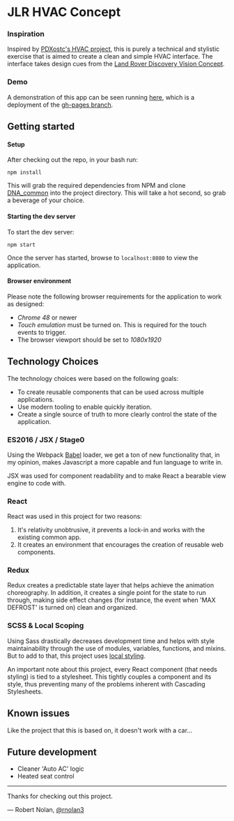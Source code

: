 # JLR HVAC Concept

### Inspiration

Inspired by [PDXostc's HVAC project](https://github.com/PDXostc/hvac), this is purely a technical and stylistic exercise that is aimed to create a clean and simple HVAC interface. The interface takes design cues from the [Land Rover Discovery Vision Concept](http://www.landroverusa.com/future-vehicles/discovery-vision-concept.html).


### Demo

A demonstration of this app can be seen running [here](http://jlr-hvac.rnolan.com/), which is a deployment of the [gh-pages branch](https://github.com/rnolan3/JLR-HVAC-Concept/tree/gh-pages).


## Getting started

#### Setup

After checking out the repo, in your bash run:

```
npm install
```

This will grab the required dependencies from NPM and clone [DNA_common](https://github.com/PDXostc/DNA_common) into the project directory. This will take a hot second, so grab a beverage of your choice.

#### Starting the dev server

To start the dev server:

```
npm start
```

Once the server has started, browse to `localhost:8080` to view the application.

#### Browser environment

Please note the following browser requirements for the application to work as designed:

* *Chrome 48* or newer
* *Touch emulation* must be turned on. This is required for the touch events to trigger.
* The browser viewport should be set to *1080x1920*


## Technology Choices

The technology choices were based on the following goals:

* To create reusable components that can be used across multiple applications.
* Use modern tooling to enable quickly iteration.
* Create a single source of truth to more clearly control the state of the application.

### ES2016 / JSX / Stage0

Using the Webpack [Babel](https://babeljs.io/) loader, we get a ton of new functionality that, in my opinion, makes Javascript a more capable and fun language to write in.

JSX was used for component readability and to make React a bearable view engine to code with.

### React

React was used in this project for two reasons:
1. It's relativity unobtrusive, it prevents a lock-in and works with the existing common app.
1. It creates an environment that encourages the creation of reusable web components.

### Redux

Redux creates a predictable state layer that helps achieve the animation choreography. In addition, it creates a single point for the state to run through, making side effect changes (for instance, the event when 'MAX DEFROST' is turned on) clean and organized.

### SCSS & Local Scoping

Using Sass drastically decreases development time and helps with style maintainability through the use of modules, variables, functions, and mixins. But to add to that, this project uses [local styling](https://medium.com/seek-ui-engineering/the-end-of-global-css-90d2a4a06284#.s7erpepdt).

An important note about this project, every React component (that needs styling) is tied to a stylesheet. This tightly couples a component and its style, thus preventing many of the problems inherent with Cascading Stylesheets.


## Known issues

Like the project that this is based on, it doesn't work with a car...

## Future development

* Cleaner 'Auto AC' logic
* Heated seat control

___

Thanks for checking out this project.

— Robert Nolan, [@rnolan3](https://github.com/rnolan3)
